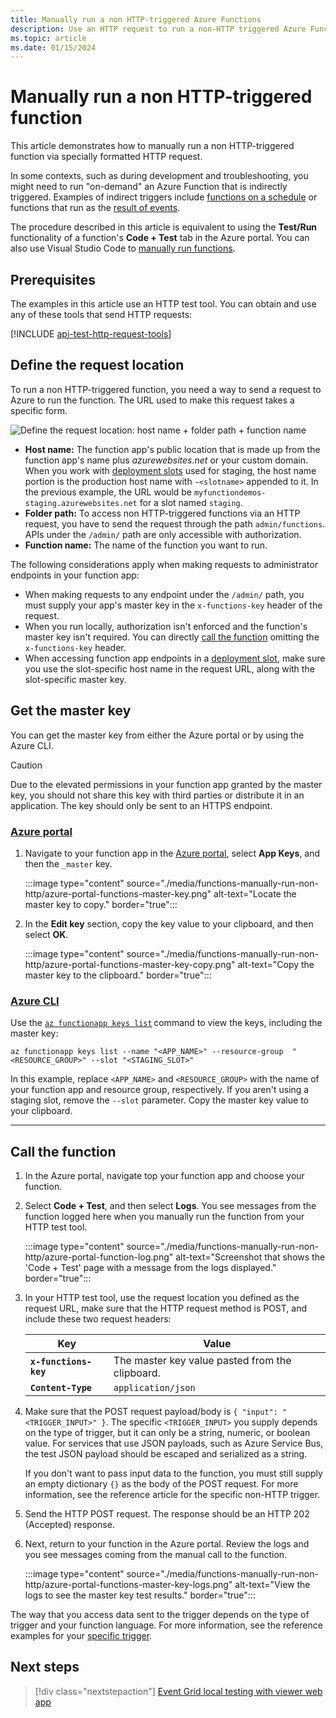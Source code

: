 ```yaml
---
title: Manually run a non HTTP-triggered Azure Functions
description: Use an HTTP request to run a non-HTTP triggered Azure Functions
ms.topic: article
ms.date: 01/15/2024
---
```


# Manually run a non HTTP-triggered function

This article demonstrates how to manually run a non HTTP-triggered function via specially formatted HTTP request.

In some contexts, such as during development and troubleshooting, you might need to run "on-demand" an Azure Function that is indirectly triggered.  Examples of indirect triggers include [functions on a schedule](./functions-create-scheduled-function.md) or functions that run as the [result of events](./functions-create-storage-blob-triggered-function.md). 

The procedure described in this article is equivalent to using the **Test/Run** functionality of a function's **Code + Test** tab in the Azure portal. You can also use Visual Studio Code to [manually run functions](functions-develop-vs-code.md#run-functions). 

## Prerequisites 

The examples in this article use an HTTP test tool. You can obtain and use any of these tools that send HTTP requests:

[!INCLUDE [api-test-http-request-tools](../../includes/api-test-http-request-tools.md)]

## Define the request location

To run a non HTTP-triggered function, you need a way to send a request to Azure to run the function. The URL used to make this request takes a specific form.

![Define the request location: host name + folder path + function name](./media/functions-manually-run-non-http/azure-functions-admin-url-anatomy.png)

- **Host name:** The function app's public location that is made up from the function app's name plus *azurewebsites.net* or your custom domain. When you work with [deployment slots](./functions-deployment-slots.md) used for staging, the host name portion is the production host name with `-<slotname>` appended to it. In the previous example, the URL would be `myfunctiondemos-staging.azurewebsites.net` for a slot named `staging`. 
- **Folder path:** To access non HTTP-triggered functions via an HTTP request, you have to send the request through the path `admin/functions`. APIs under the `/admin/` path are only accessible with authorization.
- **Function name:** The name of the function you want to run.

The following considerations apply when making requests to administrator endpoints in your function app:

+ When making requests to any endpoint under the `/admin/` path, you must supply your app's master key in the `x-functions-key` header of the request. 
+ When you run locally, authorization isn't enforced and the function's master key isn't required. You can directly [call the function](#call-the-function) omitting the `x-functions-key` header. 
+ When accessing function app endpoints in a [deployment slot](./functions-deployment-slots.md), make sure you use the slot-specific host name in the request URL, along with the slot-specific master key.

## Get the master key

You can get the master key from either the Azure portal or by using the Azure CLI. 

> [!CAUTION]  
> Due to the elevated permissions in your function app granted by the master key, you should not share this key with third parties or distribute it in an application. The key should only be sent to an HTTPS endpoint.

### [Azure portal](#tab/azure-portal)

1. Navigate to your function app in the [Azure portal](https://portal.azure.com), select **App Keys**, and then the `_master` key. 

    :::image type="content" source="./media/functions-manually-run-non-http/azure-portal-functions-master-key.png" alt-text="Locate the master key to copy." border="true":::

1. In the **Edit key** section, copy the key value to your clipboard, and then select **OK**.

    :::image type="content" source="./media/functions-manually-run-non-http/azure-portal-functions-master-key-copy.png" alt-text="Copy the master key to the clipboard." border="true":::

### [Azure CLI](#tab/azure-cli)

Use the [`az functionapp keys list`](/cli/azure/functionapp/keys#az-functionapp-keys-list) command to view the keys, including the master key:  

```azurecli
az functionapp keys list --name "<APP_NAME>" --resource-group  "<RESOURCE_GROUP>" --slot "<STAGING_SLOT>"
```

In this example, replace `<APP_NAME>` and `<RESOURCE_GROUP>` with the name of your function app and resource group, respectively. If you aren't using a staging slot, remove the `--slot` parameter. Copy the master key value to your clipboard. 

---

## Call the function

1. In the Azure portal, navigate top your function app and choose your function. 

1. Select **Code + Test**, and then select **Logs**. You see messages from the function logged here when you manually run the function from your HTTP test tool.

    :::image type="content" source="./media/functions-manually-run-non-http/azure-portal-function-log.png" alt-text="Screenshot that shows the 'Code + Test' page with a message from the logs displayed." border="true":::

1. In your HTTP test tool, use the request location you defined as the request URL, make sure that the HTTP request method is POST, and include these two request headers:

    | Key | Value |
    | --- | --- |
    | **`x-functions-key`** | The master key value pasted from the clipboard. |
    |  **`Content-Type`** | `application/json` |

1. Make sure that the POST request payload/body is `{ "input": "<TRIGGER_INPUT>" }`. The specific `<TRIGGER_INPUT>` you supply depends on the type of trigger, but it can only be a string, numeric, or boolean value. For services that use JSON payloads, such as Azure Service Bus, the test JSON payload should be escaped and serialized as a string. 

    If you don't want to pass input data to the function, you must still supply an empty dictionary `{}` as the body of the POST request. For more information, see the reference article for the specific non-HTTP trigger. 

1. Send the HTTP POST request. The response should be an HTTP 202 (Accepted) response.

1. Next, return to your function in the Azure portal. Review the logs and you see messages coming from the manual call to the function.

    :::image type="content" source="./media/functions-manually-run-non-http/azure-portal-functions-master-key-logs.png" alt-text="View the logs to see the master key test results." border="true":::

The way that you access data sent to the trigger depends on the type of trigger and your function language. For more information, see the reference examples for your [specific trigger](functions-triggers-bindings.md).    

## Next steps

> [!div class="nextstepaction"]
> [Event Grid local testing with viewer web app](./event-grid-how-tos.md#local-testing-with-viewer-web-app)
